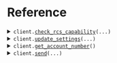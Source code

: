 # Reference
<details><summary><code>client.<a href="src/pinnacle/client.py">check_rcs_capability</a>(...)</code></summary>
<dl>
<dd>

#### 📝 Description

<dl>
<dd>

<dl>
<dd>

Checks if a phone number is able to receive RCS
</dd>
</dl>
</dd>
</dl>

#### 🔌 Usage

<dl>
<dd>

<dl>
<dd>

```python
from pinnacle import Pinnacle

client = Pinnacle(
    api_key="YOUR_API_KEY",
)
client.check_rcs_capability(
    phone_number="phone_number",
)

```
</dd>
</dl>
</dd>
</dl>

#### ⚙️ Parameters

<dl>
<dd>

<dl>
<dd>

**phone_number:** `PhoneNumber` — Phone number (E.164 format: [+][country code][subscriber number including area code]) to check for RCS capability. Example: +1234567890
    
</dd>
</dl>

<dl>
<dd>

**request_options:** `typing.Optional[RequestOptions]` — Request-specific configuration.
    
</dd>
</dl>
</dd>
</dl>


</dd>
</dl>
</details>

<details><summary><code>client.<a href="src/pinnacle/client.py">update_settings</a>(...)</code></summary>
<dl>
<dd>

#### 📝 Description

<dl>
<dd>

<dl>
<dd>

Initializes settings related to RCS messaging, including webhook registration.
</dd>
</dl>
</dd>
</dl>

#### 🔌 Usage

<dl>
<dd>

<dl>
<dd>

```python
from pinnacle import Pinnacle

client = Pinnacle(
    api_key="YOUR_API_KEY",
)
client.update_settings(
    webhook_url="webhook_url",
)

```
</dd>
</dl>
</dd>
</dl>

#### ⚙️ Parameters

<dl>
<dd>

<dl>
<dd>

**webhook_url:** `str` — Webhook URL to receive inbound messages
    
</dd>
</dl>

<dl>
<dd>

**request_options:** `typing.Optional[RequestOptions]` — Request-specific configuration.
    
</dd>
</dl>
</dd>
</dl>


</dd>
</dl>
</details>

<details><summary><code>client.<a href="src/pinnacle/client.py">get_account_number</a>()</code></summary>
<dl>
<dd>

#### 📝 Description

<dl>
<dd>

<dl>
<dd>

Retrieve the phone number associated with the account.
</dd>
</dl>
</dd>
</dl>

#### 🔌 Usage

<dl>
<dd>

<dl>
<dd>

```python
from pinnacle import Pinnacle

client = Pinnacle(
    api_key="YOUR_API_KEY",
)
client.get_account_number()

```
</dd>
</dl>
</dd>
</dl>

#### ⚙️ Parameters

<dl>
<dd>

<dl>
<dd>

**request_options:** `typing.Optional[RequestOptions]` — Request-specific configuration.
    
</dd>
</dl>
</dd>
</dl>


</dd>
</dl>
</details>

<details><summary><code>client.<a href="src/pinnacle/client.py">send</a>(...)</code></summary>
<dl>
<dd>

#### 📝 Description

<dl>
<dd>

<dl>
<dd>

Send a SMS or RCS message to a phone number
</dd>
</dl>
</dd>
</dl>

#### 🔌 Usage

<dl>
<dd>

<dl>
<dd>

```python
from pinnacle import Pinnacle, Sms, SmsMessage

client = Pinnacle(
    api_key="YOUR_API_KEY",
)
client.send(
    request=Sms(
        message=SmsMessage(
            body="body",
        ),
    ),
)

```
</dd>
</dl>
</dd>
</dl>

#### ⚙️ Parameters

<dl>
<dd>

<dl>
<dd>

**request:** `SendRequest` 
    
</dd>
</dl>

<dl>
<dd>

**request_options:** `typing.Optional[RequestOptions]` — Request-specific configuration.
    
</dd>
</dl>
</dd>
</dl>


</dd>
</dl>
</details>

